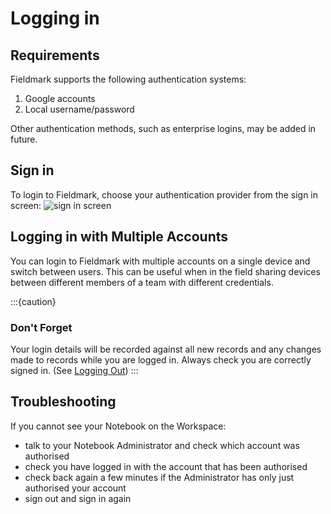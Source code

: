 # Logging in

## Requirements

Fieldmark supports the following authentication systems:

1. Google accounts
2. Local username/password

Other authentication methods, such as enterprise logins, may be added in future.

## Sign in

To login to Fieldmark, choose your authentication provider from the sign in screen:
![sign in screen](/common-images/signinscreen.png)

## Logging in with Multiple Accounts

You can login to Fieldmark with multiple accounts on a single device and switch
between users. This can be useful when in the field sharing devices between
different members of a team with different credentials.

:::{caution}

### Don't Forget

Your login details will be recorded against all new records and any changes made
to records while you are logged in. Always check you are correctly signed in.
(See [Logging Out](logging-out))
:::

## Troubleshooting

If you cannot see your Notebook on the Workspace:

- talk to your Notebook Administrator and check which account was authorised
- check you have logged in with the account that has been authorised
- check back again a few minutes if the Administrator has only just authorised your account
- sign out and sign in again
